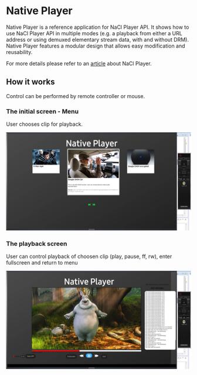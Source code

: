 # Native Player

Native Player is a reference application for NaCl Player API. It shows how to
use NaCl Player API in multiple modes (e.g. a playback from either a URL address
or using demuxed elementary stream data, with and without DRM). Native Player features a modular design that allows easy modification and reusability.

For more details please refer to an [article](https://www.samsungdforum.com/TizenGuide/tizen4821/index.html) about NaCl Player.

## How it works

Control can be performed by remote controller or mouse.

### The initial screen - Menu

User chooses clip for playback.

![](/readme/menu.jpg)

### The playback screen

User can control playback of choosen clip (play, pause, ff, rw), enter fullscreen and return to menu

![](/readme/playback.jpg)
